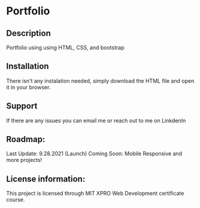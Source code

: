 # Portfolio 

## Description
Portfolio using using HTML, CSS, and bootstrap  
 
## Installation
There isn't any instalation needed, simply download the HTML file and open it in your browser. 

## Support
If there are any issues you can email me or reach out to me on LinkdenIn

## Roadmap: 
Last Update: 9.28.2021 (Launch) 
Coming Soon: Mobile Responsive and more projects!  

## License information: 
This project is licensed through MIT XPRO Web Development certificate course. 
